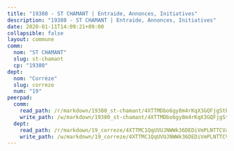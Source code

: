 ```yaml
---
title: "19380 - ST CHAMANT | Entraide, Annonces, Initiatives"
description: "19380 - ST CHAMANT | Entraide, Annonces, Initiatives"
date: 2020-01-11T14:09:21+09:00
collapsible: false
layout: commune
comm:
  nom: "ST CHAMANT"
  slug: st-chamant
  cp: "19380"
dept:
  nom: "Corrèze"
  slug: correze
  num: "19"
peerpad:
  comm:
    read_path: /r/markdown/19380_st-chamant/4XTTMDbo6gy8m4rKqX3GQFjgStRFwVyFfMZwMiMGJbht2vDNN
    write_path: /w/markdown/19380_st-chamant/4XTTMDbo6gy8m4rKqX3GQFjgStRFwVyFfMZwMiMGJbht2vDNN-K3TgTrEphQScu7LSsA9HSgVHDwj7gJstebRrDhRVdXoNK1bYrmGMaLvhPJBzC81n6hnVaui7YTniKfbPgViwbN1QeUhuSc9bWQEXXW5KgGG1CkXNrG6ZMtVLeWkfbCVZw1LrRNhC
  dept:
    read_path: /r/markdown/19_correze/4XTTMC1QqUVUJNWWk36DEDiVmPLNTTCVay5E5gwEvpSf36VsS
    write_path: /w/markdown/19_correze/4XTTMC1QqUVUJNWWk36DEDiVmPLNTTCVay5E5gwEvpSf36VsS-K3TgUzu4fqyixiBZaA5Ejd2iCC9xJnV2MqYc8L2r22c4qVWWx9VnJmMAAFTQjLmwLDBGZ9pgHdAtPGZHV6pZb6y2bhgaqXFUJ1Fp1QgihzJpszTr9ow8JcXoeYzTUZfY7Rzzn9sS
---
```



